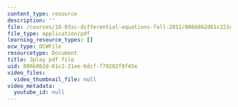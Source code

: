 ```yaml
---
content_type: resource
description: ''
file: /courses/18-03sc-differential-equations-fall-2011/886b862d61c221ee6dcff78282f8f45e_heBvViSi9xQ.pdf
file_type: application/pdf
learning_resource_types: []
ocw_type: OCWFile
resourcetype: Document
title: 3play pdf file
uid: 886b862d-61c2-21ee-6dcf-f78282f8f45e
video_files:
  video_thumbnail_file: null
video_metadata:
  youtube_id: null
---
```

